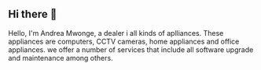 ## Hi there 👋
Hello, I'm Andrea Mwonge, a dealer i  all kinds of aplliances.
These appliances are computers, CCTV cameras, home appliances and office appliances.
we offer a number of services that include all software upgrade and maintenance among others.
<!--
**Andrea-Mwonge/Andrea-mwonge** is a ✨ _special_ ✨ repository because its `README.md` (this file) appears on your GitHub profile.

Here are some ideas to get you started:

- 🔭 I’m currently working on ...
- 🌱 I’m currently learning ...
- 👯 I’m looking to collaborate on ...
- 🤔 I’m looking for help with ...
- 💬 Ask me about ...
- 📫 How to reach me: ...
- 😄 Pronouns: ...
- ⚡ Fun fact: ...
-->
